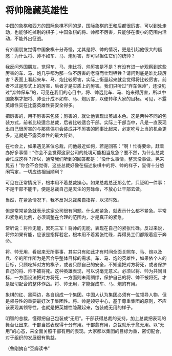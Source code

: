 # 将帅隐藏英雄性

中国的象棋和西方的国际象棋不同的是，国际象棋的王和后都很厉害，可以到处走动，也能够吃掉别的棋子；中国象棋的将、帅都不厉害，只能够在很小的范围内活动，不能外出征战。 

有外国朋友觉得中国象棋十分奇怪，尤其是将、帅的情况，更是引起他很大的疑惑：为什么将、帅不如车、马、炮厉害，却可以担任它们的统帅？ 

我反问外国朋友，觉得车、马、炮比将、帅厉害是不是？有没有进一步观察到这些厉害的车、马、炮几乎都为那一位不厉害的老将而壮烈牺牲？请问到底是谁比较厉害？表面上看起来车、马、炮比较厉害，实际上衡量起来就会觉得将比较厉害。前者不过是形式上的厉害，后者才是实质上的厉害。我们只听过“弃车保帅”，还没见过“弃帅保车”的，可见在我们的心目中，将、帅远比车、马、炮来得厉害，所以中国象棋才把将、帅设计成不如车、马、炮厉害，以便转移大家的目标。可见，不露英雄性实在比露英雄性要安全得多。 

把厉害的，用不厉害来包装；厉害的，就让他表现出英雄本色。这是两种不同的包装方式，前者比较适合总裁，后者比较适合干部。实际上干部当中，凡是一直表现出自己很厉害的与那些偶尔会装成并不厉害的同事比起来，必定吃亏上当的机会更多。这就是不露英雄性的最大好处。 

在社会上，如果遇见某位总裁，问他最近如何，若是回答：“啊！忙得要命，赶着办好多事情！”你会不会觉得这家公司的处境可能相当危急？要不然，为什么总裁会忙成这样？所以，通常我们听到的回答都是：“没什么事情，整天没事做，晃来晃去！”你会不会觉得，这些总裁好像在描述象棋中的将、帅的样子，显得十分悠闲笃定，一切应该相当顺利？ 

可见在正常情况下，根本用不着总裁操心。如果总裁总还那么忙，只证明一件事：不是干部不能干，便是总裁自己是天生的劳碌命，不放心让干部去做。 

当然，在紧急情况下，我不反对总裁亲自指挥，以求时效。 

但是常常紧急就表示这家公司很有问题。什么都紧急，就表示什么都不紧急。平常和紧急的比例，必须调整在合理的范围内，才是真正的紧急。 

常听说：将帅无能，累死三军！将帅的无能，表现在自己的紧张忙碌。反过来说，将帅如果有能，应该是指挥若定，根本用不着紧张忙碌，弄得员工们都跟着疲于奔命。 

将、帅无用，看起来无所事事，其实只有如此才有时间全面关照车、马、炮以及兵、卒的所作所为是否合乎整体目标的需求。车、马、炮的英雄性，如果依个人的目标，只顾吃掉对方的棋子，或者只顾自己的安全，不知道把对方将死，或者保护自己的将、帅不被将死。这种英雄表现，可以说毫无意义。必须以将、帅为共同目标，一方面设法把对方将死，一方面则未雨绸缪，保护自己的将、帅不被将死，才是密切配合的整体作战。将、帅无用，才能促成车、马、炮的有用。 

象棋的红、黑两边，各自组成一个集团。中国人认为集团必须有一位领导人物，但是领导性的重要最好次于集团性。将、帅是领导中心，基于尊重集团的原则，不应该表现其领导性，也就是把英雄性隐藏起来，包装成无用的样子。 

明智的总裁，懂得把自己包装成“无用”。干部获得总裁的支持，加上总裁把表现的舞台让出来，干部当然表现得十分有用。干部愈有用，总裁就乐于愈无用。以“无用”的心态，来全面关照干部有用的表现。大家都以集团的目标为重，密切配合，对于组织的发展很有助益。 

（鲁刚摘自“豆瓣读书”